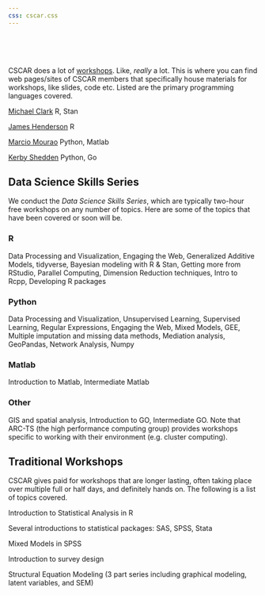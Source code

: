 ```yaml
---
css: cscar.css
---
```


<br>
<br>
<br>

CSCAR does a lot of [workshops](http://cscar.research.umich.edu/events/category/workshops/). Like, *really* a lot. This is where you can find web pages/sites of CSCAR members that specifically house materials for workshops, like slides, code etc.  Listed are the primary programming languages covered.


[Michael Clark](https://m-clark.github.io/workshops/) R, Stan

[James Henderson](https://github.com/jbhender/Workshops) R

[Marcio Mourao](https://marcio-mourao.github.io/) Python, Matlab

[Kerby Shedden](https://kshedden.github.io/) Python, Go


## Data Science Skills Series

We conduct the *Data Science Skills Series*, which are typically two-hour free workshops on any number of topics. Here are some of the topics that have been covered or soon will be.

### R

Data Processing and Visualization, Engaging the Web, Generalized Additive Models, tidyverse, Bayesian modeling with R & Stan, Getting more from RStudio, Parallel Computing, Dimension Reduction techniques, Intro to Rcpp, Developing R packages


### Python

Data Processing and Visualization, Unsupervised Learning,  Supervised Learning, Regular Expressions, Engaging the Web, Mixed Models, GEE, Multiple imputation and missing data methods, Mediation analysis, GeoPandas, Network Analysis, Numpy


### Matlab

Introduction to Matlab, Intermediate Matlab

### Other

GIS and spatial analysis, Introduction to GO, Intermediate GO. Note that ARC-TS (the high performance computing group) provides workshops specific to working with their environment (e.g. cluster computing).



## Traditional Workshops

CSCAR  gives paid for workshops that are longer lasting, often taking place over multiple full or half days, and definitely hands on.    The following is a list of topics covered.

Introduction to Statistical Analysis in R

Several introductions to statistical packages: SAS, SPSS, Stata

Mixed Models in SPSS

Introduction to survey design

Structural Equation Modeling (3 part series including graphical modeling, latent variables, and SEM)

